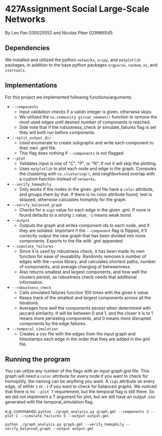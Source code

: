 # 427Assignment Social Large-Scale Networks
By Leo Pan 030025552 and Nicolas Piker 029966545

## Dependencies
We installed and utilized the python `networkx`, `scipy`, and `matplotlib` packages, in addition to the base python packages `argparse`, `random`, `os`, and `itertools`.

## Implementations
For this project we implemented following functions/arguments:
- `--components`
    - Input validation checks if a validn integer is given, otherwise skips
    - We utilized the `nx.community.girvan_newman()` function to remove the most used edges until desired number of components is reached.
    - Side note that if the robustness_check or simulate_failures flag is set they will both run before components.
- `--split_output_dir`
    - Used enumerate to create subgraphs and write each component to their own .gml file.
    - This flag does nothing if `--components` is not flagged
- `--plot`
    - Validates input is one of "C", "P", or "N". If not it will skip the plotting.
    - Uses `matplotlib` to plot each node and edge in the graph. Computes the clustering with `nx.clustering()`, and neighborhood overlap with a custom function instead of `networkx`.
- `--verify_homophily`
    - Only works if the nodes in the given .gml file have a `color` attribute, and groups them by that. If there is no color attribute found, test is skipped, otherwise calculates homphily for the graph. 
- `--verify_balanced_graph`
    - Checks for a `sign` value for each edge in the given .gml. If none is found defaults to a strong `1` value, `-1` means weak bond. 
- `--output`
    - Outputs the graph and writes component ids to each node, and if they are isolated. Important if the `--component` flag is flipped, it'll correctly output the new graph that has been divided into more components. Exports to the file with .gml appended.
- `--simulate_failures`
    - Since it is used by robustness check, it has been made its own function for ease of reusability. Randomly removes k number of edges with the `random` library. and calculates shortest paths, number of components, and average changing of betweenness.
    - Also returns smallest and largest components, and how well the clusters persist, as robustness check needs that additional information.
- `--robustness_check`
    - Calls simulated failures function 100 times with the given k value.
    - Keeps track of the smallest and largest components across all the iterations.
    - Averages how well the components persist when determined with jaccard similarity. It will be between 0 and 1, and the closer it is to 1 means more persisting components, and 0 means more disrupted components by the edge failures.
- `--temporal_simulation`
    - Creates a csv file with the edges from the input graph and timestamps each edge in the order that they are added in the gml file.

## Running the program
You can utilize any number of the flags with an input graph.gml file. This graph will need a `color` attribute for every node if you want to check for homophily, the naming can be anything you want. A `sign` attribute on every edge, of either `1` or `-1` if you want to check for balanced graphs. We noticed that there is no `--plot T` requirement, but the temporal flag is still there. So we did not implement a T argument for plot, but we still have an output .csv generated with the temporal_simulation flag.

e.g. commands:
`python ./graph_analysis.py graph.gml --components 3 --plot C --simulate_failures 5 --output output.gml`

`python ./graph_analysis.py graph.gml --verify_homophily --verify_balanced_graph --output output.gml`